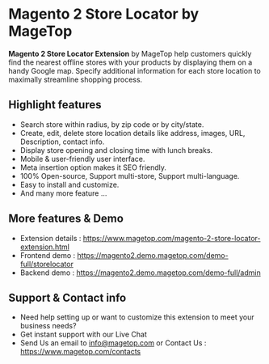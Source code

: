 # Magento 2 Store Locator by MageTop

**Magento 2 Store Locator Extension** by MageTop help customers quickly find the nearest offline stores with your products by displaying them on a handy Google map. Specify additional information for each store location to maximally streamline shopping process.

## Highlight features

- Search store within radius, by zip code or by city/state.
- Create, edit, delete store location details like address, images, URL, Description, contact info.
- Display store opening and closing time with lunch breaks.
- Mobile & user-friendly user interface.
- Meta insertion option makes it SEO friendly.
- 100% Open-source, Support multi-store, Support multi-language.
- Easy to install and customize.
- And many more feature ...

## More features & Demo

- Extension details : https://www.magetop.com/magento-2-store-locator-extension.html
- Frontend demo : https://magento2.demo.magetop.com/demo-full/storelocator
- Backend demo : https://magento2.demo.magetop.com/demo-full/admin

## Support & Contact info

- Need help setting up or want to customize this extension to meet your business needs? 
- Get instant support with our Live Chat
- Send Us an email to info@magetop.com or Contact Us : https://www.magetop.com/contacts
